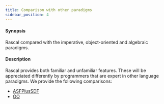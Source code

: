 ```yaml
---
title: Comparison with other paradigms
sidebar_position: 4
---
```


#### Synopsis

Rascal compared with the imperative, object-oriented and algebraic paradigms.

#### Description

Rascal provides both familiar and unfamiliar features. These will be appreciated differently by programmers
that are expert in other language paradigms. We provide the following comparisons:

* [ASFPlusSDF](../../WhyRascal/CompareWithOtherParadigms/ASFPlusSDF/index.md)
* [OO](../../WhyRascal/CompareWithOtherParadigms/OO/index.md)

